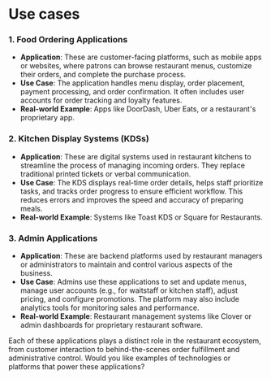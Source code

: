 # Use cases

### 1. **Food Ordering Applications**

- **Application**: These are customer-facing platforms, such as mobile apps or websites, where patrons can browse restaurant menus, customize their orders, and complete the purchase process.
- **Use Case**: The application handles menu display, order placement, payment processing, and order confirmation. It often includes user accounts for order tracking and loyalty features.
- **Real-world Example**: Apps like DoorDash, Uber Eats, or a restaurant's proprietary app.

### 2. **Kitchen Display Systems (KDSs)**

- **Application**: These are digital systems used in restaurant kitchens to streamline the process of managing incoming orders. They replace traditional printed tickets or verbal communication.
- **Use Case**: The KDS displays real-time order details, helps staff prioritize tasks, and tracks order progress to ensure efficient workflow. This reduces errors and improves the speed and accuracy of preparing meals.
- **Real-world Example**: Systems like Toast KDS or Square for Restaurants.

### 3. **Admin Applications**

- **Application**: These are backend platforms used by restaurant managers or administrators to maintain and control various aspects of the business.
- **Use Case**: Admins use these applications to set and update menus, manage user accounts (e.g., for waitstaff or kitchen staff), adjust pricing, and configure promotions. The platform may also include analytics tools for monitoring sales and performance.
- **Real-world Example**: Restaurant management systems like Clover or admin dashboards for proprietary restaurant software.

Each of these applications plays a distinct role in the restaurant ecosystem, from customer interaction to behind-the-scenes order fulfillment and administrative control. Would you like examples of technologies or platforms that power these applications?
